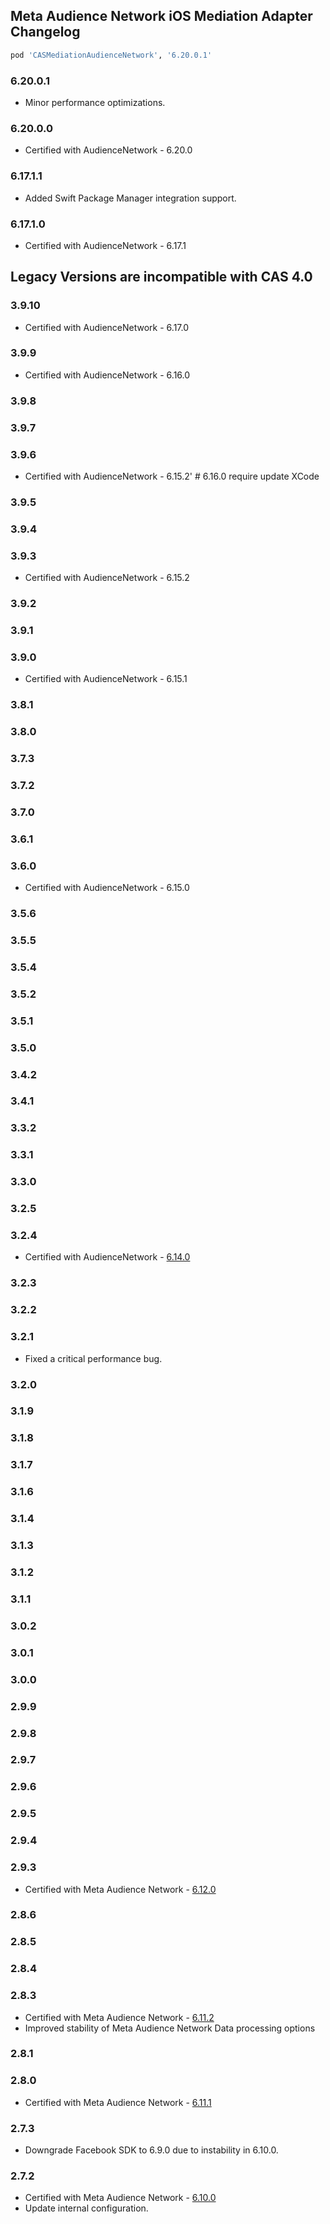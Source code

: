 ## Meta Audience Network iOS Mediation Adapter Changelog
```ruby
pod 'CASMediationAudienceNetwork', '6.20.0.1'
```

### 6.20.0.1
- Minor performance optimizations.

### 6.20.0.0
- Certified with AudienceNetwork - 6.20.0

### 6.17.1.1
- Added Swift Package Manager integration support.

### 6.17.1.0
- Certified with AudienceNetwork - 6.17.1

## Legacy Versions are incompatible with CAS 4.0

### 3.9.10
- Certified with AudienceNetwork - 6.17.0

### 3.9.9
- Certified with AudienceNetwork - 6.16.0

### 3.9.8

### 3.9.7

### 3.9.6
- Certified with AudienceNetwork - 6.15.2' # 6.16.0 require update XCode

### 3.9.5

### 3.9.4

### 3.9.3
- Certified with AudienceNetwork - 6.15.2

### 3.9.2

### 3.9.1

### 3.9.0
- Certified with AudienceNetwork - 6.15.1

### 3.8.1

### 3.8.0

### 3.7.3

### 3.7.2

### 3.7.0

### 3.6.1

### 3.6.0
- Certified with AudienceNetwork - 6.15.0

### 3.5.6

### 3.5.5

### 3.5.4

### 3.5.2

### 3.5.1

### 3.5.0

### 3.4.2

### 3.4.1

### 3.3.2

### 3.3.1

### 3.3.0

### 3.2.5

### 3.2.4
- Certified with AudienceNetwork - [6.14.0](https://developers.facebook.com/docs/audience-network/setting-up/platform-setup/ios/changelog)

### 3.2.3

### 3.2.2

### 3.2.1
- Fixed a critical performance bug.

### 3.2.0

### 3.1.9

### 3.1.8

### 3.1.7

### 3.1.6

### 3.1.4

### 3.1.3

### 3.1.2

### 3.1.1

### 3.0.2

### 3.0.1

### 3.0.0

### 2.9.9

### 2.9.8

### 2.9.7

### 2.9.6

### 2.9.5

### 2.9.4

### 2.9.3
- Certified with Meta Audience Network - [6.12.0](https://developers.facebook.com/docs/audience-network/setting-up/platform-setup/ios/changelog)

### 2.8.6

### 2.8.5

### 2.8.4

### 2.8.3
- Certified with Meta Audience Network - [6.11.2](https://developers.facebook.com/docs/audience-network/setting-up/platform-setup/ios/changelog)
- Improved stability of Meta Audience Network Data processing options

### 2.8.1

### 2.8.0
- Certified with Meta Audience Network - [6.11.1](https://developers.facebook.com/docs/audience-network/setting-up/platform-setup/ios/changelog)

### 2.7.3
- Downgrade Facebook SDK to 6.9.0 due to instability in 6.10.0.

### 2.7.2
- Certified with Meta Audience Network - [6.10.0](https://developers.facebook.com/docs/audience-network/setting-up/platform-setup/ios/changelog)
- Update internal configuration.
